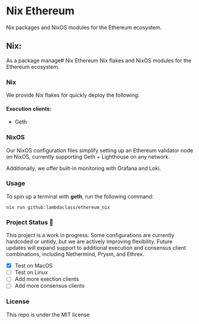 # Nix Ethereum

Nix packages and NixOS modules for the Ethereum ecosystem.

## Nix:
As a package manage# Nix Ethereum
Nix flakes and NixOS modules for the Ethereum ecosystem.

### Nix
We provide Nix flakes for quickly deploy the following:

#### Execution clients:
- Geth

### NixOS
Our NixOS configuration files simplify setting up an Ethereum validator node on NixOS, currently supporting Geth + Lighthouse on any network. 

Additionally, we offer built-in monitoring with Grafana and Loki.

### Usage
To spin up a terminal with **geth**, run the following command:
```
nix run github:lambdaclass/ethereum_nix
```

### Project Status 🚧
This project is a work in progress. Some configurations are currently hardcoded or untidy, but we are actively improving flexibility. 
Future updates will expand support to additional execution and consensus client combinations, including Nethermind, Prysm, and Ethrex.

- [x] Test on MacOS
- [ ] Test on Linux
- [ ] Add more exection clients
- [ ] Add more consensus clients

### License
This repo is under the MIT license
